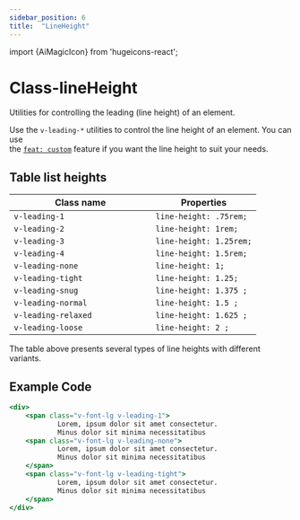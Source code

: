 ```yaml
---
sidebar_position: 6
title:  "LineHeight"
---
```


import {AiMagicIcon} from 'hugeicons-react';

# Class-lineHeight <AiMagicIcon className='icon' />

Utilities for controlling the leading (line height) of an element.

Use the `v-leading-*` utilities to control the line height of an element.
You can use <br /> the [`feat: custom`](/docs/Core-Features/V-custom.md) feature if you want the line height to suit your needs.

## Table list heights

| Class name  | Properties |
|---------------------|-------------------|
| `v-leading-1		`      | `line-height: .75rem;` | 
| `v-leading-2		`     | `line-height: 1rem;` | 
| `v-leading-3		`     | `line-height: 1.25rem;` | 
| `v-leading-4			`     | `line-height: 1.5rem;` | 
| `v-leading-none			`     | `line-height: 1;` | 
| `v-leading-tight			`     | `line-height: 1.25;` | 
| `v-leading-snug			`     | `line-height: 1.375 ;` | 
| `v-leading-normal		`     | `line-height: 1.5 ;` | 
| `v-leading-relaxed			`     | `line-height: 1.625 ;` | 
| `v-leading-loose			`     | `line-height: 2 ;` | 

The table above presents several types of line heights with different variants.

## Example Code
``` jsx title="index.html"
<div>
    <span class="v-font-lg v-leading-1"> 
            Lorem, ipsum dolor sit amet consectetur. 
            Minus dolor sit minima necessitatibus 
    <span class="v-font-lg v-leading-none"> 
            Lorem, ipsum dolor sit amet consectetur. 
            Minus dolor sit minima necessitatibus 
    </span>
    <span class="v-font-lg v-leading-tight"> 
            Lorem, ipsum dolor sit amet consectetur. 
            Minus dolor sit minima necessitatibus 
    </span>
</div>
```